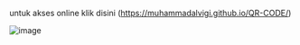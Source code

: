 untuk akses online klik disini (https://muhammadalvigi.github.io/QR-CODE/)

![image](https://github.com/user-attachments/assets/2c9ceae7-ab8b-49e6-bc12-594a5e9543c1)

